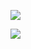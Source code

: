 ![](https://github-readme-stats.vercel.app/api?username=gopokas&theme=dark&show_icons=true&count_private=true)

<a href="https://discord.com/users/247483052370952192">
  <img src="https://lanyard.cnrad.dev/api/247483052370952192"/>
</a>
